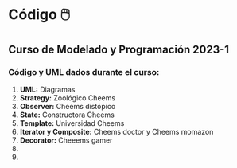 # Código 🖱️

## Curso de Modelado y Programación 2023-1

### Código y UML dados durante el curso:

 1. **UML:** Diagramas
 2. **Strategy:** Zoológico Cheems
 3. **Observer:** Cheems distópico
 4. **State:** Constructora Cheems
 5. **Template:** Universidad Cheems
 6. **Iterator y Composite:** Cheems doctor y Cheems momazon
 7. **Decorator:** Cheeems gamer
 8. 
 9.

